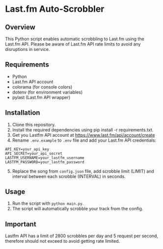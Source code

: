 # Last.fm Auto-Scrobbler

## Overview
This Python script enables automatic scrobbling to Last.fm using the Last.fm API. Please be aware of Last.fm API rate limits to avoid any disruptions in service.

## Requirements
- Python
- Last.fm API account
- colorama (for console colors)
- dotenv (for environment variables)
- pylast (Last.fm API wrapper)

## Installation
1. Clone this repository.
2. Install the required dependencies using pip install -r requirements.txt.
3. Get you Lastfm API account at https://www.last.fm/api/account/create
4. Rename `.env.example` to `.env` file and add your Last.fm API credentials:
```
API_KEY=your_api_key
API_SECRET=your_api_secret
LASTFM_USERNAME=your_lastfm_username
LASTFM_PASSWORD=your_lastfm_password
```
5. Replace the song from `config.json` file, add scrobble limit (LIMIT) and interval between each scrobble (INTERVAL) in seconds.

## Usage
1. Run the script with `python main.py`.
2. The script will automatically scrobble your track from the config.

## Important
Lastfm API has a limit of 2800 scrobbles per day and 5 request per second, therefore should not exceed to avoid getting rate limited.
